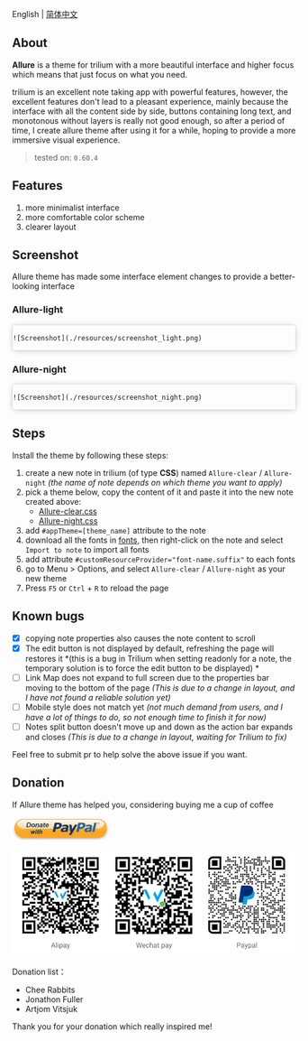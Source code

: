 English | [简体中文](./README_zh.md)

## About

**Allure** is a theme for trilium with a more beautiful interface and higher focus which means that just focus on what you need.

trilium is an excellent note taking app with powerful features, however, the excellent features don't lead to a pleasant experience, mainly because the interface with all the content side by side, buttons containing long text, and monotonous without layers is really not good enough, so after a period of time, I create allure theme after using it for a while, hoping to provide a more immersive visual experience.

> tested on: `0.60.4`

## Features

1. more minimalist interface
1. more comfortable color scheme
1. clearer layout
<!-- 1. both mobile and web support -->


## Screenshot

Allure theme has made some interface element changes to provide a better-looking interface

### Allure-light

<div style="box-shadow: 0 1px 12px -4px #00000070; border: 1px solid #E3E3E3;">

    ![Screenshot](./resources/screenshot_light.png)

</div>

### Allure-night

<div style="box-shadow: 0 1px 12px -4px #00000070; border: 1px solid #E3E3E3;">

    ![Screenshot](./resources/screenshot_night.png)

</div>

<!-- ## What's different between stable version and radical version

The radical version has made some radical changes than the stable version to simplify the interface as much as possible, so some changes may not be suitable for everyone.

The additional changes in the current radical version:

1. Remove similar notes
1. Move attrs to the bottom of the note content
1. Move the note type button and menu button to the right side of the note content -->

<!-- ## :warning: ATTENTION :warning:

**Do NOT keep more than one version of css style to trilium, or the styles of several css style will affect each other and cause unexpected errors** -->

## Steps

Install the theme by following these steps:

1. create a new note in trilium (of type **CSS**) named `Allure-clear` / `Allure-night` *(the name of note depends on which theme you want to apply)*
1. pick a theme below, copy the content of it and paste it into the new note created above:
    - [Allure-clear.css](https://github.com/JadeVane/Allure/releases/latest/download/Allure-clear.css)
    - [Allure-night.css](https://github.com/JadeVane/Allure/releases/latest/download/Allure-night.css)
1. add `#appTheme=[theme_name]` attribute to the note
1. download all the fonts in [fonts](./fonts/), then right-click on the note and select `Import to note` to import all fonts
1. add attribute `#customResourceProvider="font-name.suffix"` to each fonts
1. go to Menu > Options, and select `Allure-clear` / `Allure-night` as your new theme
1. Press `F5` or `Ctrl` + `R` to reload the page

<!-- ![steps](./resources/steps.png) -->

## Known bugs

- [x] copying note properties also causes the note content to scroll
- [x] The edit button is not displayed by default, refreshing the page will restores it *(this is a bug in Trilium when setting readonly for a note, the temporary solution is to force the edit button to be displayed) *
- [ ] Link Map does not expand to full screen due to the properties bar moving to the bottom of the page *(This is due to a change in layout, and I have not found a reliable solution yet)*
- [ ] Mobile style does not match yet *(not much demand from users, and I have a lot of things to do, so not enough time to finish it for now)*
- [ ] Notes split button doesn't move up and down as the action bar expands and closes *(This is due to a change in layout, waiting for Trilium to fix)*

Feel free to submit pr to help solve the above issue if you want.

## Donation

If Allure theme has helped you, considering buying me a cup of coffee

<a href="https://paypal.me/realwenjinyu"><img src="./resources/donate_with_paypal.jpg" height="40px"></a>

![donation](./resources/donation.png)

Donation list：
- Chee Rabbits
- Jonathon Fuller
- Artjom Vitsjuk

Thank you for your donation which really inspired me!
